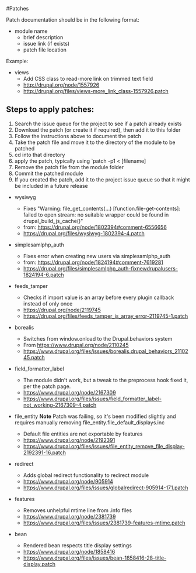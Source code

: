 #Patches

Patch documentation should be in the following format:

* module name
  * brief description
  * issue link (if exists)
  * patch file location

Example:

* views
  * Add CSS class to read-more link on trimmed text field
  * http://drupal.org/node/1557926
  * http://drupal.org/files/views-more_link_class-1557926.patch

## Steps to apply patches:
  1) Search the issue queue for the project to see if a patch already exists
  2) Download the patch (or create it if required), then add it to this folder
  3) Follow the instructions above to document the patch
  4) Take the patch file and move it to the directory of the module to be patched
  5) cd into that directory
  6) apply the patch, typically using `patch -p1 < [filename]
  7) Remove the patch file from the module folder
  8) Commit the patched module
  9) If you created the patch, add it to the project issue queue so that it might be included in a future release

* wysiwyg
  * Fixes "Warning: file_get_contents(...) [function.file-get-contents]: failed to open stream: no suitable wrapper could be found in drupal_build_js_cache()"
  * from: https://drupal.org/node/1802394#comment-6556656
  * https://drupal.org/files/wysiwyg-1802394-4.patch

* simplesamlphp_auth
  * Fixes error when creating new users via simplesamlphp_auth
  * from: https://drupal.org/node/1824194#comment-7619281
  * https://drupal.org/files/simplesamlphp_auth-fixnewdrupalusers-1824194-6.patch

* feeds_tamper
  * Checks if import value is an array before every plugin callback instead of only once
  * https://drupal.org/node/2119745
  * https://drupal.org/files/feeds_tamper_is_array_error-2119745-1.patch

* borealis
  * Switches from window.onload to the Drupal.behaviors system
  * From https://www.drupal.org/node/2110245
  * https://www.drupal.org/files/issues/borealis.drupal_behaviors_2110245.patch

* field_formatter_label
  * The module didn't work, but a tweak to the preprocess hook fixed it, per the patch page.
  * https://www.drupal.org/node/2167309
  * https://www.drupal.org/files/issues/field_formatter_label-not_working-2167309-4.patch

* file_entity **Note** Patch was failing, so it's been modified slightly and requires manually removing file_entity.file_default_displays.inc
  * Default file entities are not exportable by features
  * https://www.drupal.org/node/2192391
  * https://www.drupal.org/files/issues/file_entity_remove_file_display-2192391-16.patch

* redirect
  * Adds global redirect functionality to redirect module
  * https://www.drupal.org/node/905914
  * https://www.drupal.org/files/issues/globalredirect-905914-171.patch

* features
  * Removes unhelpful mtime line from .info files
  * https://www.drupal.org/node/2381739
  * https://www.drupal.org/files/issues/2381739-features-mtime.patch

* bean
  * Rendered bean respects title display settings
  * https://www.drupal.org/node/1858416
  * https://www.drupal.org/files/issues/bean-1858416-28-title-display.patch
